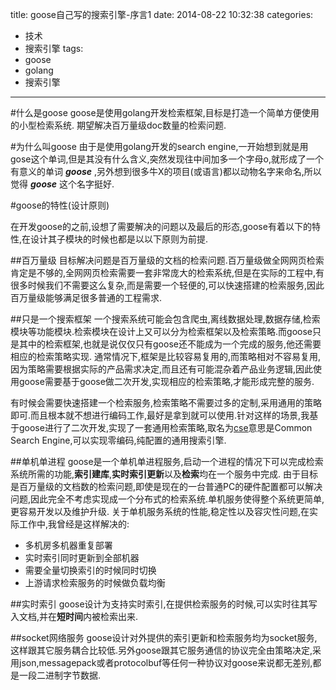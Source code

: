 title: goose自己写的搜索引擎-序言1
date: 2014-08-22 10:32:38
categories: 
- 技术
- 搜索引擎
tags:
- goose
- golang
- 搜索引擎
---
#什么是goose
goose是使用golang开发检索框架,目标是打造一个简单方便使用的小型检索系统.
期望解决百万量级doc数量的检索问题.

#为什么叫goose
由于是使用golang开发的search engine,一开始想到就是用gose这个单词,但是其没有什么含义,突然发现往中间加多一个字母o,就形成了一个有意义的单词 ***goose*** ,另外想到很多牛X的项目(或语言)都以动物名字来命名,所以觉得 ***goose*** 这个名字挺好.

#goose的特性(设计原则)

在开发goose的之前,设想了需要解决的问题以及最后的形态,goose有着以下的特性,在设计其子模块的时候也都是以以下原则为前提.

##百万量级
目标解决问题是百万量级的文档的检索问题.百万量级做全网网页检索肯定是不够的,全网网页检索需要一套非常庞大的检索系统,但是在实际的工程中,有很多时候我们不需要这么复杂,而是需要一个轻便的,可以快速搭建的检索服务,因此百万量级能够满足很多普通的工程需求.

##只是一个搜索框架
一个搜索系统可能会包含爬虫,离线数据处理,数据存储,检索模块等功能模块.检索模块在设计上又可以分为检索框架以及检索策略.而goose只是其中的检索框架,也就是说仅仅只有goose还不能成为一个完成的服务,他还需要相应的检索策略实现.
通常情况下,框架是比较容易复用的,而策略相对不容易复用,因为策略需要根据实际的产品需求决定,而且还有可能混杂着产品业务逻辑,因此使用goose需要基于goose做二次开发,实现相应的检索策略,才能形成完整的服务.

有时候会需要快速搭建一个检索服务,检索策略不需要过多的定制,采用通用的策略即可.而且根本就不想进行编码工作,最好是拿到就可以使用.针对这样的场景,我基于goose进行了二次开发,实现了一套通用检索策略,取名为[cse](https://github.com/getwe/cse)意思是Common Search Engine,可以实现零编码,纯配置的通用搜索引擎.


##单机单进程
goose是一个单机单进程服务,启动一个进程的情况下可以完成检索系统所需的功能,**索引建库**,**实时索引更新**以及**检索**均在一个服务中完成.
由于目标是百万量级的文档数的检索问题,即使是现在的一台普通PC的硬件配置都可以解决问题,因此完全不考虑实现成一个分布式的检索系统.单机服务使得整个系统更简单,更容易开发以及维护升级.
关于单机服务系统的性能,稳定性以及容灾性问题,在实际工作中,我曾经是这样解决的:
* 多机房多机器重复部署
* 实时索引同时更新到全部机器
* 需要全量切换索引的时候同时切换
* 上游请求检索服务的时候做负载均衡

##实时索引
goose设计为支持实时索引,在提供检索服务的时候,可以实时往其写入文档,并在**短时间**内被检索出来.

##socket网络服务
goose设计对外提供的索引更新和检索服务均为socket服务,这样跟其它服务耦合比较低.另外goose跟其它服务通信的协议完全由策略决定,采用json,messagepack或者protocolbuf等任何一种协议对goose来说都无差别,都是一段二进制字节数据.



